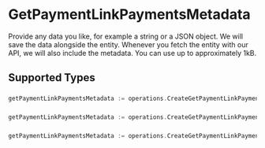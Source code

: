 # GetPaymentLinkPaymentsMetadata

Provide any data you like, for example a string or a JSON object. We will save the data alongside the entity. Whenever
you fetch the entity with our API, we will also include the metadata. You can use up to approximately 1kB.


## Supported Types

### 

```go
getPaymentLinkPaymentsMetadata := operations.CreateGetPaymentLinkPaymentsMetadataStr(string{/* values here */})
```

### 

```go
getPaymentLinkPaymentsMetadata := operations.CreateGetPaymentLinkPaymentsMetadataMapOfAny(map[string]any{/* values here */})
```

### 

```go
getPaymentLinkPaymentsMetadata := operations.CreateGetPaymentLinkPaymentsMetadataArrayOfStr([]string{/* values here */})
```

